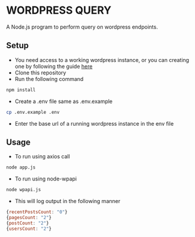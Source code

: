 # WORDPRESS QUERY

A Node.js program to perform query on wordpress endpoints.

## Setup

- You need access to a working wordpress instance, or you can creating one by following the guide [here](https://upcloud.com/community/tutorials/wordpress-with-docker/)
- Clone this repository
- Run the following command

```sh
npm install
```

- Create a .env file same as .env.example

```sh
cp .env.example .env
```

- Enter the base url of a running wordpress instance in the env file

## Usage

- To run using axios call

```sh
node app.js
```

- To run using node-wpapi

```sh
node wpapi.js
```

- This will log output in the following manner

```js
{recentPostsCount: "0"}
{pagesCount: "2"}
{postCount: "2"}
{usersCount: "2"}
```

